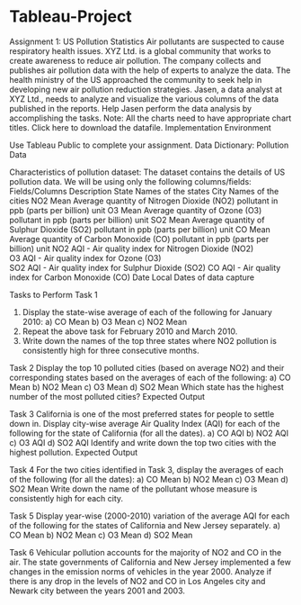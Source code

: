 # Tableau-Project
Assignment 1: US Pollution Statistics
Air pollutants are suspected to cause respiratory health issues. XYZ Ltd. is a global community that works to create awareness to reduce air pollution. The company collects and publishes air pollution data with the help of experts to analyze the data.
The health ministry of the US approached the community to seek help in developing new air pollution reduction strategies.
Jasen, a data analyst at XYZ Ltd., needs to analyze and visualize the various columns of the data published in the reports. Help Jasen perform the data analysis by accomplishing the tasks. Note: All the charts need to have appropriate chart titles.
Click here to download the datafile.
Implementation Environment

Use Tableau Public to complete your assignment. Data Dictionary: Pollution Data

Characteristics of pollution dataset:
The dataset contains the details of US pollution data. We will be using only the following columns/fields:
Fields/Columns	Description
State	Names of the states
City	Names of the cities
NO2 Mean	Average quantity of Nitrogen Dioxide (NO2) pollutant in ppb (parts per billion) unit
O3 Mean	Average quantity of Ozone (O3) pollutant in ppb (parts per billion) unit
SO2 Mean	Average quantity of Sulphur Dioxide (SO2) pollutant in ppb (parts per billion) unit
CO Mean	Average quantity of Carbon Monoxide (CO) pollutant in ppb
(parts per billion) unit
NO2 AQI	-	Air quality index for Nitrogen Dioxide (NO2)	
O3 AQI - Air quality index for Ozone (O3)	
SO2 AQI	-	Air quality index for Sulphur Dioxide (SO2)	
CO AQI - Air quality index for Carbon Monoxide (CO)	
Date Local		Dates of data capture	

Tasks to Perform
Task 1
1.	Display the state-wise average of each of the following for January 2010:
a)	CO Mean
b)	O3 Mean
c)	NO2 Mean
2.	Repeat the above task for February 2010 and March 2010.
3.	Write down the names of the top three states where NO2 pollution is consistently high for three consecutive months.
 
Task 2
Display the top 10 polluted cities (based on average NO2) and their corresponding states based on the averages of each of the following:
a)	CO Mean
b)	NO2 Mean
c)	O3 Mean
d)	SO2 Mean
Which state has the highest number of the most polluted cities?
Expected Output
 
Task 3
California is one of the most preferred states for people to settle down in. Display city-wise average Air Quality Index (AQI) for each of the following for the state of California (for all the dates).
a)	CO AQI
b)	NO2 AQI
c)	O3 AQI
d)	SO2 AQI
Identify and write down the top two cities with the highest pollution.
Expected Output
 
Task 4
For the two cities identified in Task 3, display the averages of each of the following (for all the dates):
a)	CO Mean
b)	NO2 Mean
c)	O3 Mean
d)	SO2 Mean
Write down the name of the pollutant whose measure is consistently high for each city.
 
Task 5
Display year-wise (2000-2010) variation of the average AQI for each of the following for the states of California and New Jersey separately.
a)	CO Mean
b)	NO2 Mean
c)	O3 Mean
d)	SO2 Mean
 
Task 6
Vehicular pollution accounts for the majority of NO2 and CO in the air. The state governments of
California and New Jersey implemented a few changes in the emission norms of vehicles in the year 2000. Analyze if there is any drop in the levels of NO2 and CO in Los Angeles city and Newark city between the years 2001 and 2003.
